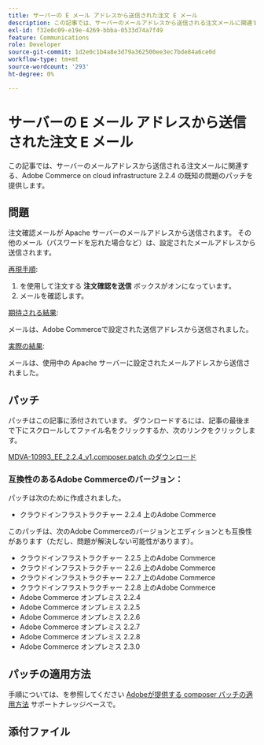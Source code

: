 ```yaml
---
title: サーバーの E メール アドレスから送信された注文 E メール
description: この記事では、サーバーのメールアドレスから送信される注文メールに関連する、Adobe Commerce on cloud infrastructure 2.2.4 の既知の問題のパッチを提供します。
exl-id: f32e0c09-e19e-4269-bbba-0533d74a7f49
feature: Communications
role: Developer
source-git-commit: 1d2e0c1b4a8e3d79a362500ee3ec7bde84a6ce0d
workflow-type: tm+mt
source-wordcount: '293'
ht-degree: 0%

---
```


# サーバーの E メール アドレスから送信された注文 E メール

この記事では、サーバーのメールアドレスから送信される注文メールに関連する、Adobe Commerce on cloud infrastructure 2.2.4 の既知の問題のパッチを提供します。

## 問題

注文確認メールが Apache サーバーのメールアドレスから送信されます。 その他のメール（パスワードを忘れた場合など）は、設定されたメールアドレスから送信されます。

<u>再現手順</u>:

1. を使用して注文する **注文確認を送信** ボックスがオンになっています。
1. メールを確認します。

<u>期待される結果</u>:

メールは、Adobe Commerceで設定された送信アドレスから送信されました。

<u>実際の結果</u>:

メールは、使用中の Apache サーバーに設定されたメールアドレスから送信されました。

## パッチ

パッチはこの記事に添付されています。 ダウンロードするには、記事の最後まで下にスクロールしてファイル名をクリックするか、次のリンクをクリックします。

[MDVA-10993\_EE\_2.2.4\_v1.composer.patch のダウンロード](assets/MDVA-10993_EE_2.2.4_v1.composer.patch.zip)

### 互換性のあるAdobe Commerceのバージョン：

パッチは次のために作成されました。

* クラウドインフラストラクチャー 2.2.4 上のAdobe Commerce

このパッチは、次のAdobe Commerceのバージョンとエディションとも互換性があります（ただし、問題が解決しない可能性があります）。

* クラウドインフラストラクチャー 2.2.5 上のAdobe Commerce
* クラウドインフラストラクチャー 2.2.6 上のAdobe Commerce
* クラウドインフラストラクチャー 2.2.7 上のAdobe Commerce
* クラウドインフラストラクチャー 2.2.8 上のAdobe Commerce
* Adobe Commerce オンプレミス 2.2.4
* Adobe Commerce オンプレミス 2.2.5
* Adobe Commerce オンプレミス 2.2.6
* Adobe Commerce オンプレミス 2.2.7
* Adobe Commerce オンプレミス 2.2.8
* Adobe Commerce オンプレミス 2.3.0

## パッチの適用方法

手順については、を参照してください [Adobeが提供する composer パッチの適用方法](/help/how-to/general/how-to-apply-a-composer-patch-provided-by-magento.md) サポートナレッジベースで。

## 添付ファイル
